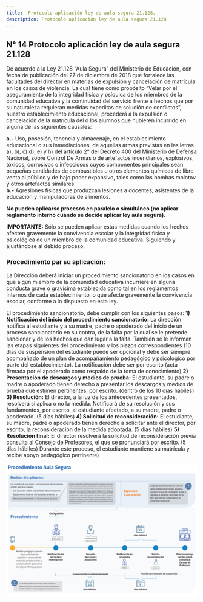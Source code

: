 ```yaml
---
title: -Protocolo aplicación ley de aula segura 21.128.
description: Protocolo aplicación ley de aula segura 21.128
---
```

## N° 14 Protocolo aplicación ley de aula segura 21.128  
De acuerdo a la Ley 21.128 “Aula Segura” del Ministerio de Educación, con fecha de publicación del 27 de diciembre de 2018 que fortalece las facultades del director en materias de expulsión y cancelación de matrícula en los casos de violencia. La cual tiene como propósito “Velar por el aseguramiento de la integridad física y psíquica de los miembros de la comunidad educativa y la continuidad del servicio frente a hechos que por su naturaleza requieran medidas expeditas de solución de conflictos”, nuestro establecimiento educacional, procederá a la expulsión o cancelación de la matrícula del o los alumnos que hubieren incurrido en alguna de las siguientes causales: 

**a.-** Uso, posesión, tenencia y almacenaje, en el establecimiento educacional o sus inmediaciones, de aquellas armas previstas en las letras a), b), c) d), e) y h) del artículo 2° del Decreto 400 del Ministerio de Defensa Nacional, sobre Control De Armas o de artefactos incendiarios, explosivos, tóxicos, corrosivos o infecciosos cuyos componentes principales sean pequeñas cantidades de combustibles u otros elementos químicos de libre venta al público y de bajo poder expansivo, tales como las bombas molotov y otros artefactos similares.  
**b.-** Agresiones físicas que produzcan lesiones a docentes, asistentes de la educación y manipuladoras de alimentos.  

**No pueden aplicarse procesos en paralelo o simultáneo (no aplicar reglamento interno cuando se decide aplicar ley aula segura).** 

**IMPORTANTE:** Sólo se pueden aplicar estas medidas cuando los hechos afecten gravemente la convivencia escolar y la integridad física y psicológica de un miembro de la comunidad educativa. Siguiendo y ajustándose al debido proceso.
### Procedimiento par su aplicación:
 La Dirección deberá iniciar un procedimiento sancionatorio en los casos en que algún miembro de la comunidad educativa incurriere en alguna conducta grave o gravísima establecida como tal en los reglamentos internos de cada establecimiento, o que afecte gravemente la convivencia escolar, conforme a lo dispuesto en esta ley.
 
 El procedimiento sancionatorio, debe cumplir con los siguientes pasos: 
 **1) Notificación del inicio del procedimiento sancionatorio:** La dirección notifica al estudiante y a su madre, padre o apoderado del inicio de un proceso sancionatorio en su contra, de la falta por la cual se le pretende sancionar y de los hechos que dan lugar a la falta. También se le informan las etapas siguientes del procedimiento y los plazos correspondientes (10 días de suspensión del estudiante puede ser opcional y debe ser siempre acompañado de un plan de acompañamiento pedagógico y psicológico por parte del establecimiento). La notificación debe ser por escrito (acta firmada por el apoderado como respaldo de la toma de conocimiento) 
 **2) Presentación de descargos y medios de prueba:** El estudiante, su padre o madre o apoderado tienen derecho a presentar los descargos y medios de prueba que estimen pertinentes, por escrito. (dentro de los 10 días hábiles) 
 **3) Resolución:** El director, a la luz de los antecedentes presentados, resolverá si aplica o no la medida. Notificará de su resolución y sus fundamentos, por escrito, al estudiante afectado, a su madre, padre o apoderado. (5 días hábiles) 
 **4) Solicitud de reconsideración:** El estudiante, su madre, padre o apoderado tienen derecho a solicitar ante el director, por escrito, la reconsideración de la medida adoptada. (5 días hábiles) 
 **5) Resolución final:** El director resolverá la solicitud de reconsideración previa consulta al Consejo de Profesores, el que se pronunciará por escrito. (5 días hábiles) Durante este proceso, el estudiante mantiene su matrícula y recibe apoyo pedagógico pertinente)


![aula segura ](/src/assets/aula_segura.png)


